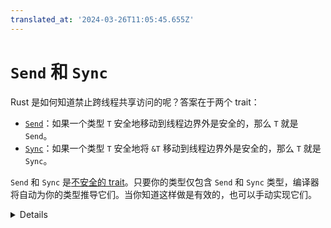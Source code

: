 ```yaml
---
translated_at: '2024-03-26T11:05:45.655Z'
---
```


# `Send` 和 `Sync`

Rust 是如何知道禁止跨线程共享访问的呢？答案在于两个 trait：

- [`Send`][1]：如果一个类型 `T` 安全地移动到线程边界外是安全的，那么 `T` 就是 `Send`。
- [`Sync`][2]：如果一个类型 `T` 安全地将 `&T` 移动到线程边界外是安全的，那么 `T` 就是 `Sync`。

`Send` 和 `Sync` 是[不安全的 trait][3]。只要你的类型仅包含 `Send` 和 `Sync` 类型，编译器将自动为你的类型推导它们。当你知道这样做是有效的，也可以手动实现它们。

[1]: https://doc.rust-lang.org/std/marker/trait.Send.html
[2]: https://doc.rust-lang.org/std/marker/trait.Sync.html
[3]: ../unsafe/unsafe-traits.md

<details>

- 可以将这些 trait 看作是标记类型具有某些线程安全属性的标记。
- 它们可以像普通 trait 一样在泛型约束中使用。

</details>
